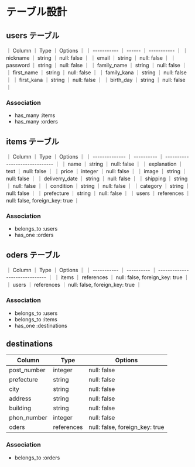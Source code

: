 # テーブル設計

## users テーブル

｜ Column      ｜ Type   ｜ Options     ｜
｜ ----------- ｜ ------ ｜ ----------- ｜
｜ nickname    ｜ string ｜ null: false ｜
｜ email       ｜ string ｜ null: false ｜
｜ password    ｜ string ｜ null: false ｜
｜ family_name ｜ string ｜ null: false ｜
｜ first_name  ｜ string ｜ null: false ｜
｜ family_kana ｜ string ｜ null: false ｜
｜ first_kana  ｜ string ｜ null: false ｜
｜ birth_day   ｜ string ｜ null: false ｜

### Association

- has_many :items
- has_many :orders

## items テーブル

｜ Column         ｜ Type       ｜ Options                        ｜
｜ -------------- ｜ ---------- ｜ ------------------------------ ｜
｜ name           ｜ string     ｜ null: false                    ｜
｜ explanation    ｜ text       ｜ null: false                    ｜
｜ price          ｜ integer    ｜ null: false                    ｜
｜ image          ｜ string     ｜ null: false                    ｜
｜ deliverry_date ｜ string     ｜ null: false                    ｜
｜ shipping       ｜ string     ｜ null: false                    ｜
｜ condition      ｜ string     ｜ null: false                    ｜
｜ category       ｜ string     ｜ null: false                    ｜
｜ prefecture     ｜ string     ｜ null: false                    ｜
｜ users          ｜ references ｜ null: false, foreign_key: true ｜

### Association

- belongs_to :users
- has_one :orders

## oders テーブル

｜ Column      ｜ Type       ｜ Options                        ｜
｜ ----------- ｜ ---------- ｜ ------------------------------ ｜
｜ items       ｜ references ｜ null: false, foreign_key: true ｜
｜ users       ｜ references ｜ null: false, foreign_key: true ｜

### Association

- belongs_to :users
- belongs_to :items
- has_one :destinations

## destinations

| Column      | Type       | Options                        |
| ----------- | ---------- | ------------------------------ |
| post_number | integer    | null: false                    |
| prefecture  | string     | null: false                    |
| city        | string     | null: false                    |
| address     | string     | null: false                    |
| building    | string     | null: false                    |
| phon_number | integer    | null: false                    |
| oders       | references | null: false, foreign_key: true |

### Association

- belongs_to :orders
